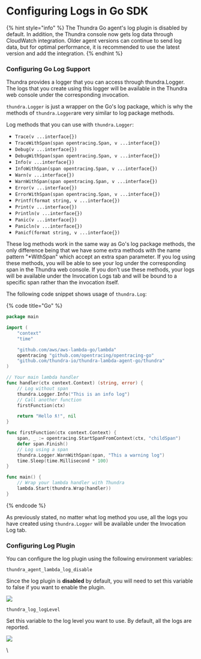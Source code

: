 # Configuring Logs in Go SDK

{% hint style="info" %}
The Thundra Go agent's log plugin is disabled by default. In addition, the Thundra console now gets log data through CloudWatch integration. Older agent versions can continue to send log data, but for optimal performance, it is recommended to use the latest version and add the integration.&#x20;
{% endhint %}

### Configuring Go Log Support

Thundra provides a logger that you can access through thundra.Logger. The logs that you create using this logger will be available in the Thundra web console under the corresponding invocation.

`thundra.Logger` is just a wrapper on the Go's log package, which is why the methods of `thundra.Logger`are very similar to log package methods.

Log methods that you can use with `thundra.Logger`:

* `Trace(v ...interface{})`
* `TraceWithSpan(span opentracing.Span, v ...interface{})`
* `Debug(v ...interface{})`
* `DebugWithSpan(span opentracing.Span, v ...interface{})`
* `Info(v ...interface{})`
* `InfoWithSpan(span opentracing.Span, v ...interface{})`
* `Warn(v ...interface{})`
* `WarnWithSpan(span opentracing.Span, v ...interface{})`
* `Error(v ...interface{})`
* `ErrorWithSpan(span opentracing.Span, v ...interface{})`
* `Printf(format string, v ...interface{})`
* `Print(v ...interface{})`
* `Println(v ...interface{})`
* `Panic(v ...interface{})`
* `Panicln(v ...interface{})`
* `Panicf(format string, v ...interface{})`

These log methods work in the same way as Go's log package methods, the only difference being that we have some extra methods with the name pattern "\*WithSpan" which accept an extra span parameter. If you log using these methods, you will be able to see your log under the corresponding span in the Thundra web console. If you don’t use these methods, your logs will be available under the Invocation Logs tab and will be bound to a specific span rather than the invocation itself.

The following code snippet shows usage of `thundra.Log`:

{% code title="Go" %}
```go
package main

import (
	"context"
	"time"

	"github.com/aws/aws-lambda-go/lambda"
	opentracing "github.com/opentracing/opentracing-go"
	"github.com/thundra-io/thundra-lambda-agent-go/thundra"
)

// Your main lambda handler
func handler(ctx context.Context) (string, error) {
	// Log without span
	thundra.Logger.Info("This is an info log")
	// Call another function
	firstFunction(ctx)

	return "Hello ƛ!", nil
}

func firstFunction(ctx context.Context) {
	span, _ := opentracing.StartSpanFromContext(ctx, "childSpan")
	defer span.Finish()
	// Log using a span
	thundra.Logger.WarnWithSpan(span, "This a warning log")
	time.Sleep(time.Millisecond * 100)
}

func main() {
	// Wrap your lambda handler with Thundra
	lambda.Start(thundra.Wrap(handler))
}

```
{% endcode %}

As previously stated, no matter what log method you use, all the logs you have created using `thundra.Logger` will be available under the Invocation Log tab.

### Configuring Log Plugin

You can configure the log plugin using the following environment variables:

`thundra_agent_lambda_log_disable`

Since the log plugin is **disabled** by default, you will need to set this variable to false if you want to enable the plugin.

![](../../.gitbook/assets/go\_log.png)

`thundra_log_logLevel`

Set this variable to the log level you want to use. By default, all the logs are reported.

![](<../../.gitbook/assets/go\_log\_span (1).png>)

\
